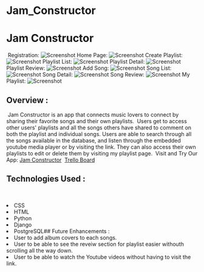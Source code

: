 # Jam_Constructor

# Jam Constructor
​
Registration:
![Screenshot](/public/images/registration.png)
Home Page:
![Screenshot](/public/images/home.png)
Create Playlist:
![Screenshot](/public/images/createplaylist.png)
Playlist List:
![Screenshot](/public/images/playlist.png)
Playlist Detail:
![Screenshot](/public/images/playlistdetail.png)
Playlist Review:
![Screenshot](/public/images/playlistreview.png)
Add Song:
![Screenshot](/public/images/addsong.png)
Song List:
![Screenshot](/public/images/songlist.png)
Song Detail:
![Screenshot](/public/images/songdetail.png)
Song Review:
![Screenshot](/public/images/songreview.png)
My Playlist:
![Screenshot](/public/images/myplaylist.png)
​
## Overview :
​
Jam Constructor is an app that connects music lovers to connect by sharing their favorite songs and their own playlists. 
​
Users get to access other users' playlists and all the songs others have shared to comment on both the playlist and individual songs. Users are able to search through all the songs available in the database, and listen through the embedded youtube media player or by visiting the link. They can also access their own playlists to edit or delete them by visiting my playlist page.
​
Visit and Try Our App: [Jam Constructor](https://jam-constructor.herokuapp.com/)
​
[Trello Board](https://trello.com/b/SnzcqtHz/project-4-musicapp-django)
​
## Technologies Used :
​
<li>CSS
<li>HTML
<li>Python
<li>Django
<li>PostgreSQL
​
## Future Enhancements :
​
<li> User to add album covers to each songs.
<li> User to be able to see the reveiw section for playlist easier withouth scrolling all the way down.
<li> User to be able to watch the Youtube videos without having to visit the link.
